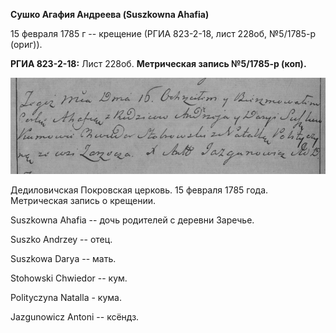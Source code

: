 **Сушко Агафия Андреева (Suszkowna Ahafia)**

15 февраля 1785 г -- крещение (РГИА 823-2-18, лист 228об, №5/1785-р
(ориг)).

**РГИА 823-2-18:** Лист 228об. **Метрическая запись №5/1785-р (коп).**

![](./media/d01c158decdd2b296f70e7c93e3ba3ea9e4d3bdc.png)

Дедиловичская Покровская церковь. 15 февраля 1785 года. Метрическая
запись о крещении.

Suszkowna Ahafia -- дочь родителей с деревни Заречье.

Suszko Andrzey -- отец.

Suszkowa Darya -- мать.

Stohowski Chwiedor -- кум.

Polityczyna Natalla - кума.

Jazgunowicz Antoni -- ксёндз.
